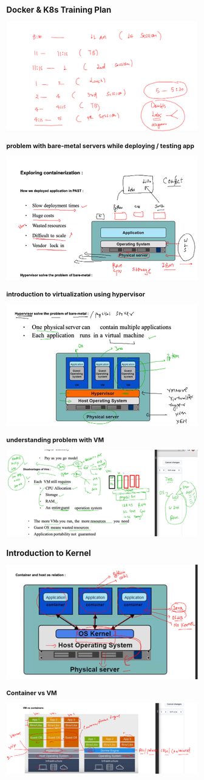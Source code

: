 ## Docker & K8s Training Plan 

<img src="plan.png">

### problem with bare-metal servers while deploying / testing app

<img src="dd.png">

### introduction to virtualization using hypervisor 

<img src="vm.png">

### understanding problem with VM 

<img src="vm1.png">

## Introduction to Kernel 

<img src="container.png">

### Container vs VM 

<img src="cre.png">



